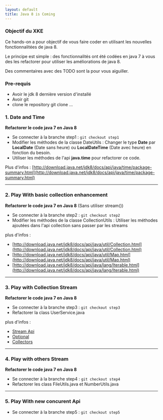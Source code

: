 ```yaml
---
layout: default
title: Java 8 is Coming
---
```


### Objectif du XKE

Ce hands-on a pour objectif de vous faire coder en utilisant les nouvelles fonctionnalitées de java 8.

Le principe est simple : des fonctionnalités ont été codées en java 7 à vous des les refactorer pour utiliser les améliorations de java 8.

Des commentaires avec des TODO sont la pour vous aiguiller.

### Pre-requis
* Avoir le jdk 8 dernière version d'installé
* Avoir git
* clone le repository git clone ...
### 1. Date and Time
**Refactorer le code java 7 en Java 8**

* Se connecter à la branche step1 :
    `git checkout step1`
* Modifier les méthodes de la classe DateUtils : Changer le type **Date** par **LocalDate** (Date sans heure) ou **LocalDateTime** (Date avec heure) en fonction du besoin.
* Utiliser les méthodes de l'api **java.time** pour refactorer ce code.

Plus d'infos : [http://download.java.net/jdk8/docs/api/java/time/package-summary.html](http://download.java.net/jdk8/docs/api/java/time/package-summary.html)

-----------------
### 2. Play With basic collection enhancement
 **Refactorer le code java 7 en Java 8**  (Sans utiliser stream())

 * Se connecter à la branche step2 :
     `git checkout step2`
 * Modifier les méthodes de la classe CollectionUtils : Utiliser les méthodes ajoutées dans l'api collection sans passer par les streams

 plus d'infos :

 * [http://download.java.net/jdk8/docs/api/java/util/Collection.html](http://download.java.net/jdk8/docs/api/java/util/Collection.html)
 * [http://download.java.net/jdk8/docs/api/java/util/Map.html](http://download.java.net/jdk8/docs/api/java/util/Map.html)
 * [http://download.java.net/jdk8/docs/api/java/lang/Iterable.html](http://download.java.net/jdk8/docs/api/java/lang/Iterable.html)

-----------------
### 3. Play with Collection Stream
 **Refactorer le code java 7 en Java 8**

 * Se connecter à la branche step3 :
      `git checkout step3`
 * Refactorer la class UserService.java

 plus d'infos :
  * [Stream Api](http://download.java.net/jdk8/docs/api/java/util/stream/Stream.html)
  * [Optional](http://download.java.net/jdk8/docs/api/java/util/Optional.html)
  * [Collectors](http://download.java.net/jdk8/docs/api/java/util/stream/Collectors.html)

  -----------------
### 4. Play with others Stream
 **Refactorer le code java 7 en Java 8**

 * Se connecter à la branche step4 :
      `git checkout step4`
 * Refactorer les class FileUtils.java et NumberUtils.java

  -----------------
### 5. Play With new concurent Api

 * Se connecter à la branche step5 :
      `git checkout step5`